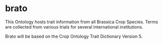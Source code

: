 # brato
This Ontology hosts trait information from all Brassica Crop Species. Terms are collected from various trials for several international institutions.

Brato will be based on the Crop Ontology Trait Dictionary Version 5. 
